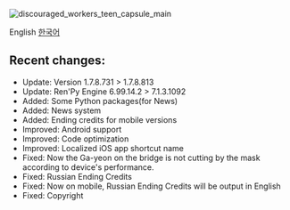 ![discouraged_workers_teen_capsule_main](https://yggdrasil-studio.github.io/Discouraged-Workers/news/teen_capsule_main.webp)

English [한국어](https://github.com/YGGDRASIL-STUDIO/Discouraged-Workers/tree/gh-pages/news/teen_update.ko_KR.md)

##  Recent changes:
* Update: Version 1.7.8.731 > 1.7.8.813
* Update: Ren'Py Engine 6.99.14.2 > 7.1.3.1092
* Added: Some Python packages(for News)
* Added: News system
* Added: Ending credits for mobile versions
* Improved: Android support
* Improved: Code optimization
* Improved: Localized iOS app shortcut name
* Fixed: Now the Ga-yeon on the bridge is not cutting by the mask according to device's performance.
* Fixed: Russian Ending Credits
* Fixed: Now on mobile, Russian Ending Credits will be output in English
* Fixed: Copyright
